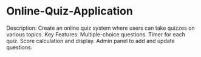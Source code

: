 # Online-Quiz-Application
Description: Create an online quiz system where users can take quizzes on various topics. Key Features: Multiple-choice questions. Timer for each quiz. Score calculation and display. Admin panel to add and update questions.
